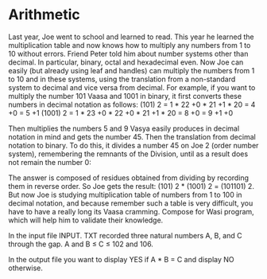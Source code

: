 # Arithmetic

Last year, Joe went to school and learned to read. This year he learned the multiplication table and now knows how to multiply any numbers from 1 to 10 without errors. Friend Peter told him about number systems other than decimal. In particular, binary, octal and hexadecimal even. Now Joe can easily (but already using leaf and handles) can multiply the numbers from 1 to 10 and in these systems, using the translation from a non-standard system to decimal and vice versa from decimal. For example, if you want to multiply the number 101 Vaasa and 1001 in binary, it first converts these numbers in decimal notation as follows:
(101) 2 = 1 * 22 +0 * 21 +1 * 20 = 4 +0 = 5 +1
(1001) 2 = 1 * 23 +0 * 22 +0 * 21 +1 * 20 = 8 +0 = 9 +1 +0

Then multiplies the numbers 5 and 9 Vasya easily produces in decimal notation in mind and gets the number 45. Then the translation from decimal notation to binary. To do this, it divides a number 45 on Joe 2 (order number system), remembering the remnants of the Division, until as a result does not remain the number 0:

The answer is composed of residues obtained from dividing by recording them in reverse order. So Joe gets the result: (101) 2 * (1001) 2 = (101101) 2. But now Joe is studying multiplication table of numbers from 1 to 100 in decimal notation, and because remember such a table is very difficult, you have to have a really long its Vaasa cramming. Compose for Wasi program, which will help him to validate their knowledge.

In the input file INPUT. TXT recorded three natural numbers A, B, and C through the gap. A and B ≤ C ≤ 102 and 106.

In the output file you want to display YES if A * B = C and display NO otherwise.
